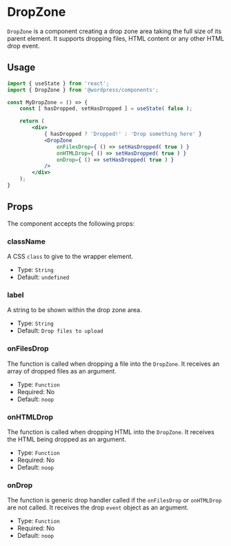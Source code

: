 # DropZone

`DropZone` is a component creating a drop zone area taking the full size of its parent element. It supports dropping files, HTML content or any other HTML drop event.

## Usage

```jsx
import { useState } from 'react';
import { DropZone } from '@wordpress/components';

const MyDropZone = () => {
	const [ hasDropped, setHasDropped ] = useState( false );

	return (
		<div>
			{ hasDropped ? 'Dropped!' : 'Drop something here' }
			<DropZone
				onFilesDrop={ () => setHasDropped( true ) }
				onHTMLDrop={ () => setHasDropped( true ) }
				onDrop={ () => setHasDropped( true ) }
			/>
		</div>
	);
}
```

## Props

The component accepts the following props:

### className

A CSS `class` to give to the wrapper element.

-   Type: `String`
-   Default: `undefined`

### label

A string to be shown within the drop zone area.

-   Type: `String`
-   Default: `Drop files to upload`

### onFilesDrop

The function is called when dropping a file into the `DropZone`. It receives an array of dropped files as an argument.

-   Type: `Function`
-   Required: No
-   Default: `noop`

### onHTMLDrop

The function is called when dropping HTML into the `DropZone`. It receives the HTML being dropped as an argument.

-   Type: `Function`
-   Required: No
-   Default: `noop`

### onDrop

The function is generic drop handler called if the `onFilesDrop` or `onHTMLDrop` are not called. It receives the drop `event` object as an argument.

-   Type: `Function`
-   Required: No
-   Default: `noop`
